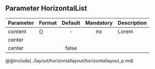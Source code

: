 ## Parameter HorizontalList

|	Parameter			|			Format			|	Default					|	Mandatory	|	Description				| 
|		---				|			---				|	:---:					|	:---:		|		---					|
|	content	|	{}	|	-	|	no	|	Lorem	|
|	<span class="removed-opt">center</span>	|	|	|	|	|
|	<span class="merged-opt">center</span>	|	|	false	|	|	&nbsp;	|


@@include(../layout/horizontallayout/horizontallayout_p.md)